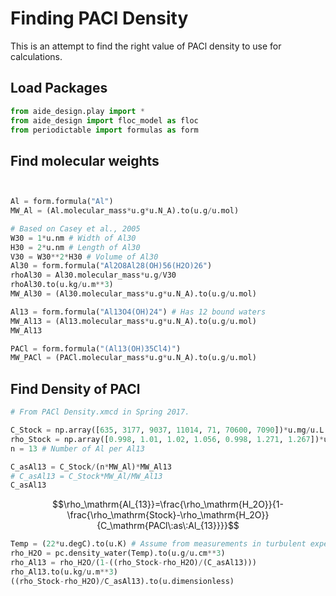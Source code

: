 # Finding PACl Density
This is an attempt to find the right value of PACl density to use for calculations.

## Load Packages
``` python
from aide_design.play import *
from aide_design import floc_model as floc
from periodictable import formulas as form
```
## Find molecular weights
```python


Al = form.formula("Al")
MW_Al = (Al.molecular_mass*u.g*u.N_A).to(u.g/u.mol)

# Based on Casey et al., 2005
W30 = 1*u.nm # Width of Al30
H30 = 2*u.nm # Length of Al30
V30 = W30**2*H30 # Volume of Al30
Al30 = form.formula("Al2O8Al28(OH)56(H2O)26")
rhoAl30 = Al30.molecular_mass*u.g/V30
rhoAl30.to(u.kg/u.m**3)
MW_Al30 = (Al30.molecular_mass*u.g*u.N_A).to(u.g/u.mol)

Al13 = form.formula("Al13O4(OH)24") # Has 12 bound waters
MW_Al13 = (Al13.molecular_mass*u.g*u.N_A).to(u.g/u.mol)
MW_Al13

PACl = form.formula("(Al13(OH)35Cl4)")
MW_PACl = (PACl.molecular_mass*u.g*u.N_A).to(u.g/u.mol)
```
## Find Density of PACl
```python
# From PACl Density.xmcd in Spring 2017.

C_Stock = np.array([635, 3177, 9037, 11014, 71, 70600, 7090])*u.mg/u.L # Concentration of stock in mg/L as Al
rho_Stock = np.array([0.998, 1.01, 1.02, 1.056, 0.998, 1.271, 1.267])*u.g/u.cm**3 # Measured density of stock solutions
n = 13 # Number of Al per Al13

C_asAl13 = C_Stock/(n*MW_Al)*MW_Al13
# C_asAl13 = C_Stock*MW_Al/MW_Al13
C_asAl13
```
$$\rho_\mathrm{Al_{13}}=\frac{\rho_\mathrm{H_2O}}{1-\frac{\rho_\mathrm{Stock}-\rho_\mathrm{H_2O}}{C_\mathrm{PACl\:as\:Al_{13}}}}$$

```python
Temp = (22*u.degC).to(u.K) # Assume from measurements in turbulent experiments
rho_H2O = pc.density_water(Temp).to(u.g/u.cm**3)
rho_Al13 = rho_H2O/(1-((rho_Stock-rho_H2O)/(C_asAl13)))
rho_Al13.to(u.kg/u.m**3)
((rho_Stock-rho_H2O)/C_asAl13).to(u.dimensionless)
```
